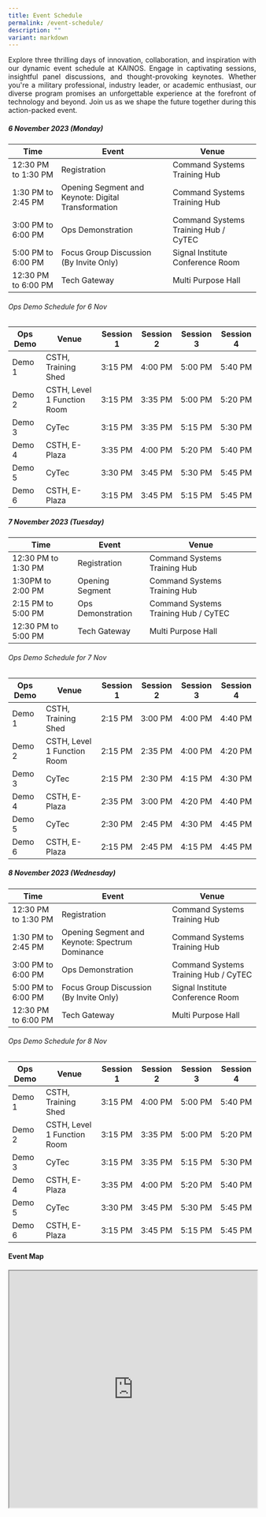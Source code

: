 ```yaml
---
title: Event Schedule
permalink: /event-schedule/
description: ""
variant: markdown
---
```

<p style="text-align: justify;">Explore three thrilling days of innovation, collaboration, and inspiration with our dynamic event schedule at KAINOS. Engage in captivating sessions, insightful panel discussions, and thought-provoking keynotes. Whether you're a military professional, industry leader, or academic enthusiast, our diverse program promises an unforgettable experience at the forefront of technology and beyond. Join us as we shape the future together during this action-packed event.</p>


<h5>6 November 2023 (Monday)</h5>
 
 
| Time | Event | Venue |
| -------- | -------- | -------- |
|12:30 PM to 1:30 PM | Registration | Command Systems Training Hub|
| 1:30 PM to 2:45 PM | Opening Segment and Keynote: Digital Transformation  | Command Systems Training Hub|
|3:00 PM to 6:00 PM| Ops Demonstration|Command Systems Training Hub / CyTEC|
|5:00 PM to 6:00 PM| Focus Group Discussion (By Invite Only)| Signal Institute Conference Room|
|12:30 PM to 6:00 PM| Tech Gateway | Multi Purpose Hall |

###### Ops Demo Schedule for 6 Nov

| Ops Demo |Venue | Session 1 | Session 2 | Session 3 | Session 4 | 
| -------- | -------- | -------- | -------- | -------- | -------- |
|Demo 1| CSTH, Training Shed|3:15 PM|4:00 PM |5:00 PM|5:40 PM|
|Demo 2| CSTH, Level 1 Function Room| 3:15 PM| 3:35 PM|5:00 PM|5:20 PM|
|Demo 3| CyTec | 3:15 PM| 3:35 PM|5:15 PM|5:30 PM|
|Demo 4| CSTH, E-Plaza|3:35 PM|4:00 PM |5:20 PM|5:40 PM|
|Demo 5| CyTec |3:30 PM|3:45 PM|5:30 PM|5:45 PM|
|Demo 6| CSTH, E-Plaza|3:15 PM|3:45 PM|5:15 PM|5:45 PM|



<h5>7 November 2023 (Tuesday)</h5>
 
| Time | Event | Venue |
| -------- | -------- |-------- |
|12:30 PM to 1:30 PM | Registration | Command Systems Training Hub|
|1:30PM to 2:00 PM | Opening Segment |Command Systems Training Hub|
|2:15 PM to 5:00 PM| Ops Demonstration|Command Systems Training Hub / CyTEC|
|12:30 PM to 5:00 PM| Tech Gateway | Multi Purpose Hall |

###### Ops Demo Schedule for 7 Nov

| Ops Demo |Venue | Session 1 | Session 2 | Session 3 | Session 4 | 
| -------- | -------- | -------- | -------- | -------- | -------- |
|Demo 1| CSTH, Training Shed|2:15 PM|3:00 PM |4:00 PM|4:40 PM|
|Demo 2| CSTH, Level 1 Function Room| 2:15 PM| 2:35 PM|4:00 PM|4:20 PM|
|Demo 3| CyTec | 2:15 PM| 2:30 PM|4:15 PM|4:30 PM|
|Demo 4| CSTH, E-Plaza|2:35 PM|3:00 PM |4:20 PM|4:40 PM|
|Demo 5| CyTec |2:30 PM|2:45 PM|4:30 PM|4:45 PM|
|Demo 6| CSTH, E-Plaza|2:15 PM|2:45 PM|4:15 PM|4:45 PM|

<h5>8 November 2023 (Wednesday)</h5>
 
| Time | Event | Venue |
| -------- | -------- | -------- |
|12:30 PM to 1:30 PM | Registration | Command Systems Training Hub|
| 1:30 PM to 2:45 PM | Opening Segment and Keynote: Spectrum Dominance  | Command Systems Training Hub|
|3:00 PM to 6:00 PM| Ops Demonstration|Command Systems Training Hub / CyTEC|
|5:00 PM to 6:00 PM| Focus Group Discussion (By Invite Only)| Signal Institute Conference Room|
|12:30 PM to 6:00 PM| Tech Gateway | Multi Purpose Hall |

###### Ops Demo Schedule for 8 Nov

| Ops Demo |Venue | Session 1 | Session 2 | Session 3 | Session 4 | 
| -------- | -------- | -------- | -------- | -------- | -------- |
|Demo 1| CSTH, Training Shed|3:15 PM|4:00 PM |5:00 PM|5:40 PM|
|Demo 2| CSTH, Level 1 Function Room| 3:15 PM| 3:35 PM|5:00 PM|5:20 PM|
|Demo 3| CyTec | 3:15 PM| 3:35 PM|5:15 PM|5:30 PM|
|Demo 4| CSTH, E-Plaza|3:35 PM|4:00 PM |5:20 PM|5:40 PM|
|Demo 5| CyTec |3:30 PM|3:45 PM|5:30 PM|5:45 PM|
|Demo 6| CSTH, E-Plaza|3:15 PM|3:45 PM|5:15 PM|5:45 PM|



#### Event Map
<iframe src="https://www.google.com/maps/d/u/1/embed?mid=1XQt0biRtD0xPtkpNumyIF_SqtxcFkr0&amp;ehbc=2E312F" width="100%" height="480"></iframe>